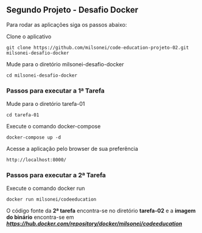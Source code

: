##  Segundo Projeto - Desafio Docker

Para rodar as aplicações siga os passos abaixo:

Clone o aplicativo
```
git clone https://github.com/milsonei/code-education-projeto-02.git milsonei-desafio-docker
```
Mude para o diretório milsonei-desafio-docker
```
cd milsonei-desafio-docker
```
### Passos para executar a 1ª Tarefa

Mude para o diretório tarefa-01
```
cd tarefa-01
```
Execute o comando docker-compose
```
docker-compose up -d
```
Acesse a aplicação pelo browser de sua preferência
```
http://localhost:8000/
```
### Passos para executar a 2ª Tarefa
Execute o comando docker run
```
docker run milsonei/codeeducation 
```
O código fonte da **2ª tarefa** encontra-se no diretório **tarefa-02** e a **imagem do binário** encontra-se em ***https://hub.docker.com/repository/docker/milsonei/codeeducation***